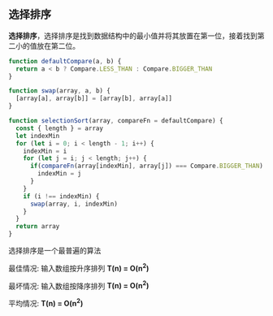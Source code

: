 ## 选择排序

**选择排序**，选择排序是找到数据结构中的最小值并将其放置在第一位，接着找到第二小的值放在第二位。

```js
function defaultCompare(a, b) {
  return a < b ? Compare.LESS_THAN : Compare.BIGGER_THAN
}

function swap(array, a, b) {
  [array[a], array[b]] = [array[b], array[a]]
}

function selectionSort(array, compareFn = defaultCompare) {
  const { length } = array
  let indexMin
  for (let i = 0; i < length - 1; i++) {
    indexMin = i
    for (let j = i; j < length; j++) {
      if(compareFn(array[indexMin], array[j]) === Compare.BIGGER_THAN) {
        indexMin = j
      }
    }
    if (i !== indexMin) {
      swap(array, i, indexMin)
    }
  }
  return array
}
```

选择排序是一个最普遍的算法

最佳情况: 输入数组按升序排列 **T(n) = O(n<sup>2</sup>)**

最坏情况: 输入数组按降序排列 **T(n) = O(n<sup>2</sup>)**

平均情况: **T(n) = O(n<sup>2</sup>)**